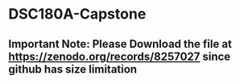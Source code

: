 # DSC180A-Capstone
## Important Note: Please Download the file at https://zenodo.org/records/8257027 since github has size limitation
